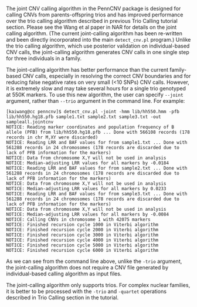 The joint CNV calling algorithm in the PennCNV package is designed for calling CNVs from parents-offspring trios and has improved performance over the trio calling algorithm described in previous Trio Calling tutorial section. Please see the Wang et al paper in NAR for details on the joint calling algorithm. (The current joint-calling algorithm has been re-written and been directly incorporated into the main `detect_cnv.pl` program.) Unlike the trio calling algorithm, which use posterior validation on individual-based CNV calls, the joint-calling algorithm generates CNV calls in one single step for three individuals in a family.

The joint-calling algorithm has better performance than the current family-based CNV calls, especially in resolving the correct CNV boundaries and for reducing false negative rates on very small (\<10 SNPs) CNV calls. However, it is extremely slow and may take several hours for a single trio genotyped at 550K markers. To use this new algorithm, the user can specify `--joint` argument, rather than `--trio` argument in the command line. For example:
 
```
[kaiwang@cc penncnv]$ detect_cnv.pl -joint -hmm lib/hh550.hmm -pfb lib/hh550.hg18.pfb sample1.txt sample2.txt sample3.txt -out sampleall.jointcnv
NOTICE: Reading marker coordinates and population frequency of B allele (PFB) from lib/hh550.hg18.pfb ... Done with 566108 records (178 records in chr M,XY were discarded)
NOTICE: Reading LRR and BAF values for from sample1.txt ... Done with 561288 records in 24 chromosomes (178 records are discarded due to lack of PFB information for the markers)
NOTICE: Data from chromosome X,Y will not be used in analysis
NOTICE: Median-adjusting LRR values for all markers by -0.0184
NOTICE: Reading LRR and BAF values for from sample2.txt ... Done with 561288 records in 24 chromosomes (178 records are discarded due to lack of PFB information for the markers)
NOTICE: Data from chromosome X,Y will not be used in analysis
NOTICE: Median-adjusting LRR values for all markers by 0.0233
NOTICE: Reading LRR and BAF values for from sample3.txt ... Done with 561288 records in 24 chromosomes (178 records are discarded due to lack of PFB information for the markers)
NOTICE: Data from chromosome X,Y will not be used in analysis
NOTICE: Median-adjusting LRR values for all markers by -0.0084
NOTICE: Calling CNVs in chromosome 1 with 42075 markers
NOTICE: Finished recursion cycle 1000 in Viterbi algorithm
NOTICE: Finished recursion cycle 2000 in Viterbi algorithm
NOTICE: Finished recursion cycle 3000 in Viterbi algorithm
NOTICE: Finished recursion cycle 4000 in Viterbi algorithm
NOTICE: Finished recursion cycle 5000 in Viterbi algorithm
NOTICE: Finished recursion cycle 6000 in Viterbi algorithm
```

As we can see from the command line above, unlike the `-trio` argument, the joint-calling algorithm does not require a CNV file generated by individual-based calling algorithm as input files.

The joint-calling algorithm only supports trios. For complex nuclear families, it is better to be processed with the `-trio` and `-quartet` operations described in Trio Calling section in the tutorial.